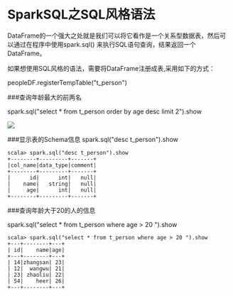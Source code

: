 # SparkSQL之SQL风格语法

DataFrame的一个强大之处就是我们可以将它看作是一个关系型数据表，然后可以通过在程序中使用spark.sql() 来执行SQL语句查询，结果返回一个DataFrame。
如果想使用SQL风格的语法，需要将DataFrame注册成表,采用如下的方式：
peopleDF.registerTempTable("t_person")


###查询年龄最大的前两名

spark.sql("select * from t_person order by age desc limit 2").show

![](http://p2ehgqigv.bkt.clouddn.com/18-4-15/18491546.jpg)

###显示表的Schema信息spark.sql("desc t_person").show```
scala> spark.sql("desc t_person").show
+--------+---------+-------+
|col_name|data_type|comment|
+--------+---------+-------+
|      id|      int|   null|
|    name|   string|   null|
|     age|      int|   null|
+--------+---------+-------+
```

###查询年龄大于20的人的信息spark.sql("select * from t_person where age > 20 ").show
```
scala> spark.sql("select * from t_person where age > 20 ").show
+---+--------+---+
| id|    name|age|
+---+--------+---+
| 14|zhangsan| 23|
| 12|  wangwu| 21|
| 23| zhaoliu| 22|
| 54|    heer| 26|
+---+--------+---+
```

<!--
create time: 2018-04-15 16:16:11
Author: Alfred

This file is created by Marboo<http://marboo.io> template file $MARBOO_HOME/.media/starts/default.md
本文件由 Marboo<http://marboo.io> 模板文件 $MARBOO_HOME/.media/starts/default.md 创建
-->

